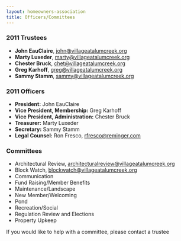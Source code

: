 ```yaml
---
layout: homeowners-association
title: Officers/Committees
---
```


### 2011 Trustees

  * **John EauClaire**, [john@villageatalumcreek.org][36]
  * **Marty Luxeder**, [marty@villageatalumcreek.org][37]
  * **Chester Bruck**, [chet@villageatalumcreek.org][38]
  * **Greg Karhoff**, [greg@villageatalumcreek.org][39]
  * **Sammy Stamm**, [sammy@villageatalumcreek.org][40]

### 2011 Officers

  * **President:** John EauClaire
  * **Vice President, Membership:** Greg Karhoff
  * **Vice President, Administration:** Chester Bruck
  * **Treasurer:** Marty Luxeder
  * **Secretary:** Sammy Stamm
  * **Legal Counsel:** Ron Fresco, [rfresco@reminger.com][41]

### Committees

  * Architectural Review, [architecturalreview@villageatalumcreek.org][42]
  * Block Watch, [blockwatch@villageatalumcreek.org][43]
  * Communication
  * Fund Raising/Member Benefits
  * Maintenance/Landscape
  * New Member/Welcoming
  * Pond
  * Recreation/Social
  * Regulation Review and Elections
  * Property Upkeep

If you would like to help with a committee, please contact a trustee

   [36]: mailto:john@villageatalumcreek.org
   [37]: mailto:marty@villageatalumcreek.org
   [38]: mailto:don@villageatalumcreek.org
   [39]: mailto:greg@villageatalumcreek.org
   [40]: mailto:angela@villageatalumcreek.org
   [41]: mailto:rfresco@reminger.com
   [42]: mailto:architecturalreview@villageatalumcreek.org
   [43]: mailto:blockwatch@villageatalumcreek.org
